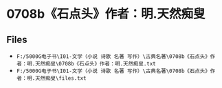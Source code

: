 # 0708b《石点头》作者：明.天然痴叟

## Files

- `F:/5000G电子书\I01-文学（小说 诗歌 名著 写作）\古典名著\0708b《石点头》作者：明.天然痴叟\0708b《石点头》作者：明.天然痴叟.txt`
- `F:/5000G电子书\I01-文学（小说 诗歌 名著 写作）\古典名著\0708b《石点头》作者：明.天然痴叟\files.txt`
